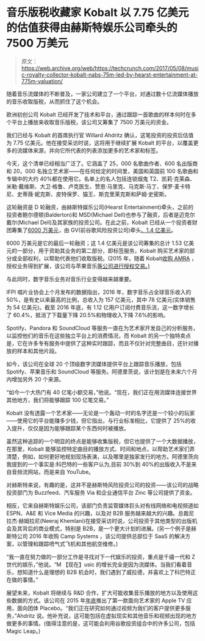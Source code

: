 # 音乐版税收藏家 Kobalt 以 7.75 亿美元的估值获得由赫斯特娱乐公司牵头的 7500 万美元 

> 原文：<https://web.archive.org/web/https://techcrunch.com/2017/05/08/music-royalty-collector-kobalt-nabs-75m-led-by-hearst-entertainment-at-775m-valuation/>

随着音乐流媒体的不断普及，一家公司建立了一个平台，对通过数十亿流媒体播放的音乐收取版税，从而抓住了这个机会。

欧洲初创公司 Kobalt 已经开发了技术和平台，通过跟踪一首歌曲的样本何时在多个平台上播放来收取音乐版税，该公司又筹集了 7500 万美元的资金。

我们已经与 Kobalt 的首席执行官 Willard Ahdritz 确认，这笔投资的投资后估值为 7.75 亿美元。他在接受采访时说，这将用于继续扩展 Kobalt 的平台，以覆盖更多的流媒体来源，并向它所代表的列表添加更多的艺术家和标签。

今天，这个清单已经相当广泛了。它涵盖了 25，000 名歌曲作者、600 名出版商和 20，000 名独立艺术家——在任何给定的时间里，美国和英国前 100 名歌曲和专辑中的大约 40%都在使用它。名单上的名人包括连锁烟鬼 T2、凯莉·克莱森、米勒·戴维斯、大卫·格鲁、卢克医生、赞恩·马里克、马克斯·马丁、保罗·麦卡特尼、史蒂薇·妮克斯、皮特保罗、猫王、斯克里莱克斯和萨姆·史密斯。

这轮融资是 D 轮融资，由赫斯特娱乐公司(Hearst Entertainment)牵头，之前的投资者鲍尔德顿(Balderton)和 MSD(Michael Dell)也参与了融资，后者是迈克尔戴尔(Michael Dell)及其家族的投资公司。在此之前，Kobalt 已经从一个投资者财团筹集了[6000 万美元](https://web.archive.org/web/20230121164540/https://techcrunch.com/2014/06/04/kobalt-music-ka-ching/)，由 GV(前谷歌风险投资公司)牵头[、1.4 亿美元](https://web.archive.org/web/20230121164540/https://techcrunch.com/2014/06/04/kobalt-music-ka-ching/)。

6000 万美元是它的最后一轮融资；这 1.4 亿美元是该公司筹集的总计 1.53 亿美元的一部分，用于资助其业务的第二部分，即标签服务，Kobalt 购买艺术家的部分或全部权利，以帮助代表他们收取版税。(2015 年，随着 Kobalt[收购 AMRA](https://web.archive.org/web/20230121164540/https://techcrunch.com/2015/06/08/kobalt-quietly-acquired-amra-to-launch-its-own-global-collection-group-for-digital-music/) ，授权业务得到扩展，该公司与苹果音乐[等公司进行授权交易。)](https://web.archive.org/web/20230121164540/https://techcrunch.com/2015/08/04/kobalt-amra-apple-music/)

与此同时，数字音乐业务对音乐行业变得越来越重要。

IFPI 唱片业协会上个月发布的数据指出，2016 年，数字音乐占全球音乐收入的 50%，是有史以来最高的比例，总收入为 157 亿美元，其中 78 亿美元(实体销售为 54 亿美元)。截至 2016 年底，有 1.12 亿用户订阅付费音乐流，这一数字增长了 60.4%，抵消了下载量下降 20.5%和物理收入下降 7.6%的影响。

Spotify、Pandora 和 SoundCloud 等服务一直在为艺术家开发自己的分析服务，以监控他们的音乐在这些独立平台上的消费情况，而 Kobalt 的另一个独特卖点是，它在许多专有服务中提供了这种实时跟踪，而且不仅针对完整曲目，还针对播放的样本和其他片段。

如今，该公司在全球 20 个顶级数字流媒体提供平台上跟踪音乐播放，包括 Spotify、苹果音乐和 SoundCloud 等服务。阿德里茨说，该计划是在未来六个月内增加另外 20 个来源。

“如今一个大热门有 40 亿笔小额交易，”他说。“现在，我们正在用流媒体连接世界其他地方，我们将能够跟踪 100 亿笔交易。”

Kobalt 没有透露一个艺术家——无论是一个轰动一时的名字还是一个较小的玩家——使用它的平台能赚多少钱，但它指出，与行业标准相比，它提供了 25%的收入提升，仅仅是因为能够跟踪某个东西何时被播放。

虽然这种追踪的一个明显的终点是能够收集版税，但它也提供了一个大数据播放，在那里，Kobalt 能够监控特定曲目的播放方式、时间和地点，以帮助艺术家们弄清楚，例如，如何更好地规划现场表演，以及哪里是独家发行的地方。阿德里茨向我提到的一个事实是:科巴特的一些客户认为,目前 30%到 40%的出版收入不是来自音频流网站，而是来自 YouTube。

对赫斯特来说，有趣的是，这并不是赫斯特风险投资公司的投资——该公司的战略投资部门为 Buzzfeed、汽车服务 Via 和企业通信平台 Zinc 等公司提供了资金。

相反，它来自赫斯特娱乐公司，该部门负责监管媒体巨头对有线网络和电视频道如 ESPN、A&E 和 Vice Media 的兴趣，以及对 B2B 服务越来越大的兴趣。总裁尼拉杰·赫姆拉尼(Neeraj Khemlani)在接受采访时说，公司投资于其他类型的出版机会及其背后的商业模式，特别是 B2B，是一个更大计划的进展。(另一个例子是赫斯特公司 2016 年收购 Camp Systems ，该公司提供总部位于 SaaS 的解决方案，以管理和跟踪喷气式飞机和其他航空维修。)

“我一直在努力做的一部分工作是寻找对下一代娱乐的投资，重点是千禧一代和 Z 世代的娱乐，”他说。“M 【现在】usic 的增长完全是因为流媒体。当我们看着音乐，想知道什么是理想的 B2B 机会时，我们遇到了威拉德，并喜欢上了科巴特正在做的事情。”

展望未来，Kobalt 将继续与 R&D 合作，扩大可能收集音乐播放的地方以及使用这些数据的方式。该公司在 2015 年[年底](https://web.archive.org/web/20230121164540/https://www.musicbusinessworldwide.com/kobalt-placebo-apple/)推出了第一款面向艺术家的 Apple TV 应用，面向团体 Placebo。“我们正在研究如何通过视频为我们的客户提供更多服务，”Ahdritz 说。他补充说，这可能包括在虚拟现实和其他音乐和视频出现的地方做更多的事情。(值得注意的是，这可能会利用谷歌投资组合中的许多公司，包括 Magic Leap。)